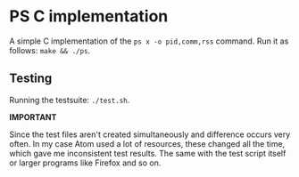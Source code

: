 # PS C implementation

A simple C implementation of the `ps x -o pid,comm,rss` command.
Run it as follows: `make && ./ps`.

## Testing

Running the testsuite: `./test.sh`.

**IMPORTANT**


Since the test files aren't created simultaneously and difference occurs very often. In my case Atom used a lot of resources, these changed all the time, which gave me inconsistent test results. The same with the test script itself or larger programs like Firefox and so on. 
